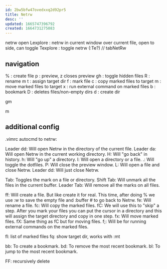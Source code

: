```yaml
---
id: 2bw5bfw47ovedxxq2d92pr5
title: Netrw
desc: ''
updated: 1665747396792
created: 1664731275083
---
```

netrw open
Lexplore : netrw in current window over current file, open to side, can toggle
Texplore : toggle netrw (:Te?) // tabNetRw

## navigation
% : create file
p : preview, <C-w>z closes preview
gh : toggle hidden files
R : rename
m
  t : assign target dir
  f : mark file
  c : copy marked files to target
  m : move marked files to target
  x : run external command on marked files
  b : bookmark
D : deletes files/non-empty dirs
d : create dir

gm

m

## additional config
.vimrc autocmd to netrw:

Leader dd: Will open Netrw in the directory of the current file.
Leader da: Will open Netrw in the current working directory.
H: Will "go back" in history.
h: Will "go up" a directory.
l: Will open a directory or a file.
.: Will toggle the dotfiles.
P: Will close the preview window.
L: Will open a file and close Netrw.
Leader dd: Will just close Netrw.

Tab: Toggles the mark on a file or directory.
Shift Tab: Will unmark all the files in the current buffer.
Leader Tab: Will remove all the marks on all files.

ff: Will create a file. But like create it for real. This time, after doing % we use :w<CR> to save the empty file and :buffer #<CR> to go back to Netrw.
fe: Will rename a file.
fc: Will copy the marked files.
fC: We will use this to "skip" a step. After you mark your files you can put the cursor in a directory and this will assign the target directory and copy in one step.
fx: Will move marked files.
fX: Same thing as fC but for moving files.
f;: Will be for running external commands on the marked files.

fl: list of marked files
fq: show target dir, works with :mt

bb: To create a bookmark.
bd: To remove the most recent bookmark.
bl: To jump to the most recent bookmark.

FF: recursively delete